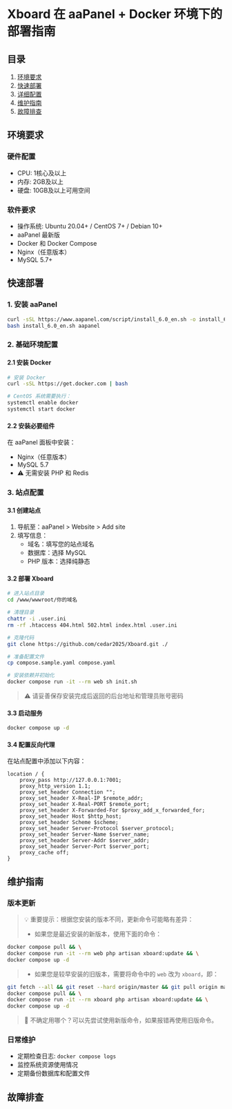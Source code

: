 # Xboard 在 aaPanel + Docker 环境下的部署指南

## 目录
1. [环境要求](#环境要求)
2. [快速部署](#快速部署)
3. [详细配置](#详细配置)
4. [维护指南](#维护指南)
5. [故障排查](#故障排查)

## 环境要求

### 硬件配置
- CPU: 1核心及以上
- 内存: 2GB及以上
- 硬盘: 10GB及以上可用空间

### 软件要求
- 操作系统: Ubuntu 20.04+ / CentOS 7+ / Debian 10+
- aaPanel 最新版
- Docker 和 Docker Compose
- Nginx（任意版本）
- MySQL 5.7+

## 快速部署

### 1. 安装 aaPanel
```bash
curl -sSL https://www.aapanel.com/script/install_6.0_en.sh -o install_6.0_en.sh && \
bash install_6.0_en.sh aapanel
```

### 2. 基础环境配置

#### 2.1 安装 Docker
```bash
# 安装 Docker
curl -sSL https://get.docker.com | bash

# CentOS 系统需要执行：
systemctl enable docker
systemctl start docker
```

#### 2.2 安装必要组件
在 aaPanel 面板中安装：
- Nginx（任意版本）
- MySQL 5.7
- ⚠️ 无需安装 PHP 和 Redis

### 3. 站点配置

#### 3.1 创建站点
1. 导航至：aaPanel > Website > Add site
2. 填写信息：
   - 域名：填写您的站点域名
   - 数据库：选择 MySQL
   - PHP 版本：选择纯静态

#### 3.2 部署 Xboard
```bash
# 进入站点目录
cd /www/wwwroot/你的域名

# 清理目录
chattr -i .user.ini
rm -rf .htaccess 404.html 502.html index.html .user.ini

# 克隆代码
git clone https://github.com/cedar2025/Xboard.git ./

# 准备配置文件
cp compose.sample.yaml compose.yaml

# 安装依赖并初始化
docker compose run -it --rm web sh init.sh
```
> ⚠️ 请妥善保存安装完成后返回的后台地址和管理员账号密码

#### 3.3 启动服务
```bash
docker compose up -d
```

#### 3.4 配置反向代理
在站点配置中添加以下内容：
```nginx
location / {
    proxy_pass http://127.0.0.1:7001;
    proxy_http_version 1.1;
    proxy_set_header Connection "";
    proxy_set_header X-Real-IP $remote_addr;
    proxy_set_header X-Real-PORT $remote_port;
    proxy_set_header X-Forwarded-For $proxy_add_x_forwarded_for;
    proxy_set_header Host $http_host;
    proxy_set_header Scheme $scheme;
    proxy_set_header Server-Protocol $server_protocol;
    proxy_set_header Server-Name $server_name;
    proxy_set_header Server-Addr $server_addr;
    proxy_set_header Server-Port $server_port;
    proxy_cache off;
}
```

## 维护指南

### 版本更新

> 💡 重要提示：根据您安装的版本不同，更新命令可能略有差异：
> - 如果您是最近安装的新版本，使用下面的命令：
```bash
docker compose pull && \
docker compose run -it --rm web php artisan xboard:update && \
docker compose up -d
```
> - 如果您是较早安装的旧版本，需要将命令中的 `web` 改为 `xboard`，即：
```bash
git fetch --all && git reset --hard origin/master && git pull origin master
docker compose pull && \
docker compose run -it --rm xboard php artisan xboard:update && \
docker compose up -d
```
> 🤔 不确定用哪个？可以先尝试使用新版命令，如果报错再使用旧版命令。

### 日常维护
- 定期检查日志: `docker compose logs`
- 监控系统资源使用情况
- 定期备份数据库和配置文件

## 故障排查